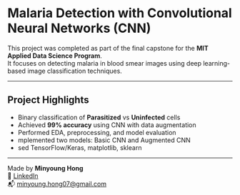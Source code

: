 # Malaria Detection with Convolutional Neural Networks (CNN)

This project was completed as part of the final capstone for the **MIT Applied Data Science Program**.  
It focuses on detecting malaria in blood smear images using deep learning-based image classification techniques.

---

## Project Highlights

- Binary classification of **Parasitized** vs **Uninfected** cells
- Achieved **99% accuracy** using CNN with data augmentation
- Performed EDA, preprocessing, and model evaluation
- mplemented two models: Basic CNN and Augmented CNN
- sed TensorFlow/Keras, matplotlib, sklearn

---

Made by **Minyoung Hong**  
🔗 [LinkedIn](https://www.linkedin.com/in/minyoung-hong/)  
📬 minyoung.hong07@gmail.com